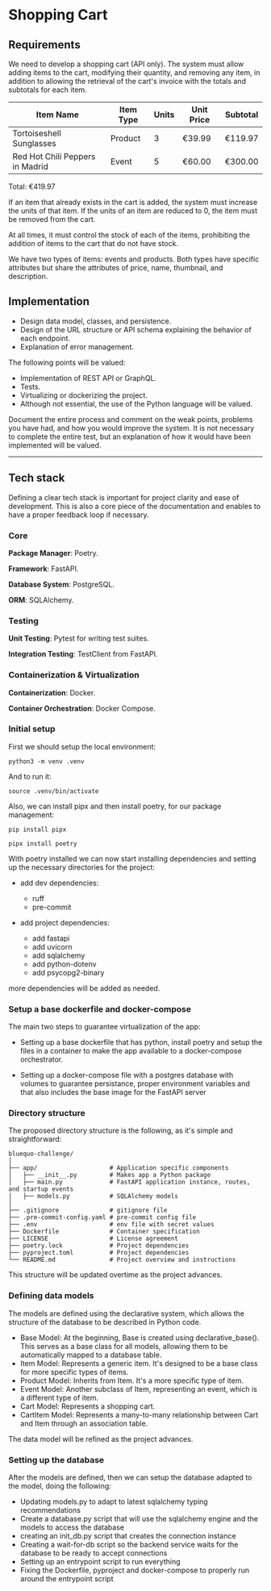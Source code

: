 # Shopping Cart

## **Requirements**

We need to develop a shopping cart (API only). The system must allow adding items to the cart, modifying their quantity, and removing any item, in addition to allowing the retrieval of the cart's invoice with the totals and subtotals for each item.

| Item Name                     | Item Type | Units | Unit Price | Subtotal |
| ----------------------------- | --------- | ----- | ---------- | -------- |
| Tortoiseshell Sunglasses      | Product   | 3     | €39.99     | €119.97  |
| Red Hot Chili Peppers in Madrid | Event    | 5     | €60.00     | €300.00  |

Total: €419.97

If an item that already exists in the cart is added, the system must increase the units of that item. If the units of an item are reduced to 0, the item must be removed from the cart.

At all times, it must control the stock of each of the items, prohibiting the addition of items to the cart that do not have stock.

We have two types of items: events and products. Both types have specific attributes but share the attributes of price, name, thumbnail, and description.

## **Implementation**

- Design data model, classes, and persistence.
- Design of the URL structure or API schema explaining the behavior of each endpoint.
- Explanation of error management.

The following points will be valued:

- Implementation of REST API or GraphQL.
- Tests.
- Virtualizing or dockerizing the project.
- Although not essential, the use of the Python language will be valued.

Document the entire process and comment on the weak points, problems you have had, and how you would improve the system. It is not necessary to complete the entire test, but an explanation of how it would have been implemented will be valued.

---

## **Tech stack**

Defining a clear tech stack is important for project clarity and ease of development. This is also a core piece of the documentation and enables to have a proper feedback loop if necessary.

### **Core**

**Package Manager**: Poetry.

**Framework**: FastAPI.

**Database System**: PostgreSQL.

**ORM**: SQLAlchemy.

### **Testing**

**Unit Testing**: Pytest for writing test suites.

**Integration Testing**: TestClient from FastAPI.

### **Containerization & Virtualization**

**Containerization**: Docker.

**Container Orchestration**: Docker Compose.

### **Initial setup**

First we should setup the local environment:

```
python3 -m venv .venv
```
And to run it:
```
source .venv/bin/activate
```
Also, we can install pipx and then install poetry, for our package management:
```
pip install pipx
```
```
pipx install poetry
```

With poetry installed we can now start installing dependencies and setting up the necessary directories for the project:
- add dev dependencies:
    - ruff
    - pre-commit

- add project dependencies:
    - add fastapi
    - add uvicorn
    - add sqlalchemy
    - add python-dotenv
    - add psycopg2-binary

more dependencies will be added as needed.

### **Setup a base dockerfile and docker-compose**

The main two steps to guarantee virtualization of the app:

- Setting up a base dockerfile that has python, install poetry and setup the files in a container to make the app available to a docker-compose orchestrator.

- Setting up a docker-compose file with a postgres database with volumes to guarantee persistance, proper environment variables and that also includes the base image for the FastAPI server

### **Directory structure**

The proposed directory structure is the following, as it's simple and straightforward:

```
bluequo-challenge/
│
├── app/                    # Application specific components
│   ├── __init__.py         # Makes app a Python package
│   ├── main.py             # FastAPI application instance, routes, and startup events
│   ├── models.py           # SQLAlchemy models
│
├── .gitignore              # gitignore file
├── .pre-commit-config.yaml # pre-commit config file
├── .env                    # env file with secret values
├── Dockerfile              # Container specification
├── LICENSE                 # License agreement
├── poetry.lock             # Project dependencies
├── pyproject.toml          # Project dependencies
└── README.md               # Project overview and instructions
```

This structure will be updated overtime as the project advances.

### **Defining data models**

The models are defined using the declarative system, which allows the structure of the database to be described in Python code.

- Base Model: At the beginning, Base is created using declarative_base(). This serves as a base class for all models, allowing them to be automatically mapped to a database table.
- Item Model: Represents a generic item. It's designed to be a base class for more specific types of items.
- Product Model: Inherits from Item. It's a more specific type of item.
- Event Model: Another subclass of Item, representing an event, which is a different type of item.
- Cart Model: Represents a shopping cart.
- CartItem Model: Represents a many-to-many relationship between Cart and Item through an association table.

The data model will be refined as the project advances.

### **Setting up the database**

After the models are defined, then we can setup the database adapted to the model, doing the following:

- Updating models.py to adapt to latest sqlalchemy typing recommendations
- Create a database.py script that will use the sqlalchemy engine and the models to access the database
- creating an init_db.py script that creates the connection instance
- Creating a wait-for-db script so the backend service waits for the database to be ready to accept connections
- Setting up an entrypoint script to run everything
- Fixing the Dockerfile, pyproject and docker-compose to properly run around the entrypoint script
